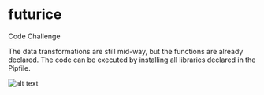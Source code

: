 # futurice
Code Challenge

The data transformations are still mid-way, but the functions are already declared.
The code can be executed by installing all libraries declared in the Pipfile.


![alt text](https://www.dropbox.com/home/Aplicaciones/Futurice?preview=Captura+de+pantalla+2021-06-28+101135.PNG.jpg)
